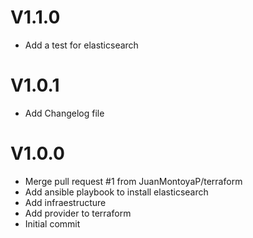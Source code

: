 # V1.1.0
- Add a test for elasticsearch

# V1.0.1
- Add Changelog file

# V1.0.0
- Merge pull request #1 from JuanMontoyaP/terraform
- Add ansible playbook to install elasticsearch
- Add infraestructure
- Add provider to terraform
- Initial commit
